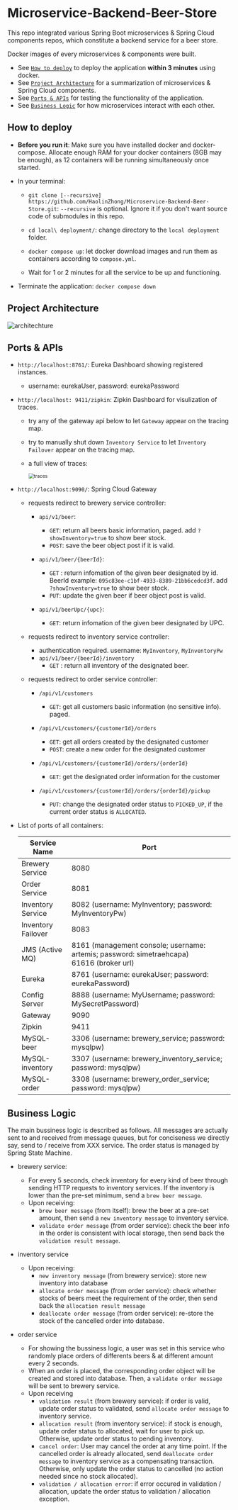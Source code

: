 # Microservice-Backend-Beer-Store
This repo integrated various Spring Boot microservices &amp; Spring Cloud components repos, which constitute a backend service for a beer store.

Docker images of every microservices & components were built. 

- See [`How to deploy`](#how-to-deploy) to deploy the application **within 3 minutes** using docker. 
- See [`Project Architecture`](#project-architecture) for a summarization of microservices & Spring Cloud components.
- See [`Ports & APIs`](#ports--apis) for testing the functionality of the application.
- See [`Business Logic`](#business-logic) for how microservices interact with each other.


## How to deploy

- **Before you run it**: Make sure you have installed docker and docker-compose. Allocate enough RAM for your docker containers (8GB may be enough), as 12 containers will be running simultaneously once started.

- In your terminal: 
  
  - `git clone [--recursive] https://github.com/HaolinZhong/Microservice-Backend-Beer-Store.git`:  `--recursive` is optional. Ignore it if you don't want source code of submodules in this repo.
  
  - `cd local\ deployment/`: change directory to the `local deployment` folder.

  - `docker compose up`: let docker download images and run them as containers according to `compose.yml`.

  - Wait for 1 or 2 minutes for all the service to be up and functioning.
  
- Terminate the application: `docker compose down`



## Project Architecture

![architechture](architecture.png)



## Ports & APIs

- `http://localhost:8761/`: Eureka Dashboard showing registered instances.

  - username: eurekaUser, password: eurekaPassword

    

- `http://localhost: 9411/zipkin`: Zipkin Dashboard for visulization of traces.

  - try any of the gateway api below to let `Gateway` appear on the tracing map.

  - try to manually shut down `Inventory Service` to let `Inventory Failover` appear on the tracing map.

  - a full view of traces:

    <img src="traces.png" alt="traces" style="zoom:75%;" />

  

- `http://localhost:9090/`: Spring Cloud Gateway

  - requests redirect to brewery service controller:
    - `api/v1/beer`: 
      - `GET`: return all beers basic information, paged. add `?showInventory=true` to show beer stock.
      - `POST`: save the beer object post if it is valid.

    - `api/v1/beer/{beerId}`:
      - `GET` :  return infomation of the given beer designated by id. BeerId example: `095c83ee-c1bf-4933-8389-21bb6cedcd3f`. add `?showInventory=true` to show beer stock.
      - `PUT`: update the given beer if beer object post is valid.

    - `api/v1/beerUpc/{upc}`:
      - `GET`: return infomation of the given beer designated by UPC.

  - requests redirect to inventory service controller:
    - authentication required. username: `MyInventory`, `MyInventoryPw`
    - `api/v1/beer/{beerId}/inventory`
      - `GET` : return all inventory of the designated beer.

  - requests redirect to order service controller:
    - `/api/v1/customers`
      - `GET`: get all customers basic information (no sensitive info). paged.

    - `/api/v1/customers/{customerId}/orders`
      - `GET`: get all orders created by the designated customer
      - `POST`: create a new order for the designated customer

    - `/api/v1/customers/{customerId}/orders/{orderId}`
      - `GET`: get the designated order information for the customer

    - `/api/v1/customers/{customerId}/orders/{orderId}/pickup`
      - `PUT`: change the designated order status to `PICKED_UP`, if the current order status is `ALLOCATED`.



- List of ports of all containers:

  | Service Name       | Port                                                         |
  | ------------------ | ------------------------------------------------------------ |
  | Brewery Service    | 8080                                                         |
  | Order Service      | 8081                                                         |
  | Inventory Service  | 8082 (username: MyInventory; password: MyInventoryPw)        |
  | Inventory Failover | 8083                                                         |
  | JMS (Active MQ)    | 8161 (management console; username: artemis; password: simetraehcapa)<br />61616 (broker url) |
  | Eureka             | 8761 (username: eurekaUser; password: eurekaPassword)        |
  | Config Server      | 8888 (username: MyUsername; password: MySecretPassword)      |
  | Gateway            | 9090                                                         |
  | Zipkin             | 9411                                                         |
  | MySQL-beer         | 3306 (username: brewery_service; password: mysqlpw)          |
  | MySQL-inventory    | 3307 (username: brewery_inventory_service; password: mysqlpw) |
  | MySQL-order        | 3308 (username: brewery_order_service; password: mysqlpw)    |

  



## Business Logic

The main bussiness logic is described as follows. All messages are actually sent to and received from message queues, but for conciseness we directly say, send to / receive from XXX service. The order status is managed by Spring State Machine.



- brewery service:
  - For every 5 seconds, check inventory for every kind of beer through sending HTTP requests to inventory services. If the inventory is lower than the pre-set minimum, send a `brew beer message`.
  - Upon receiving:
    - `brew beer message` (from itself): brew the beer at a pre-set amount, then send a `new inventory message` to inventory service.
    - `validate order message` (from order service): check the beer info in the order is consistent with local storage, then send back the `validation result message`.



- inventory service
  - Upon receiving:
    - `new inventory message` (from brewery service): store new inventory into database
    - `allocate order message` (from order service): check whether stocks of beers meet the requirement of the order, then send back the `allocation result message`
    - `deallocate order message` (from order service): re-store the stock of the cancelled order into database.



- order service

  - For showing the bussiness logic, a user was set in this service who randomly place orders of differents beers & at different amount every 2 seconds.
  - When an order is placed, the corresponding order object will be created and stored into database. Then, a `validate order message` will be sent to brewery service.
  - Upon receiving
    - `validation result` (from brewery service):  if order is valid, update order status to validated, send `allocate order message` to inventory service.
    - `allocation result` (from inventory service): if stock is enough, update order status to allocated, wait for user to pick up. Otherwise, update order status to pending inventory.
    - `cancel order`: User may cancel the order at any time point. If the cancelled order is already allocated, send `deallocate order message` to inventory service as a compensating transaction. Otherwise, only update the order status to cancelled (no action needed since no stock allocated).
    - `validation / allocation error`: if error occured in validation / allocation, update the order status to validation / allocation exception.

  

